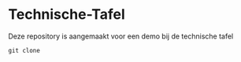 # Technische-Tafel
Deze repository is aangemaakt voor een demo bij de technische tafel


`git clone`
